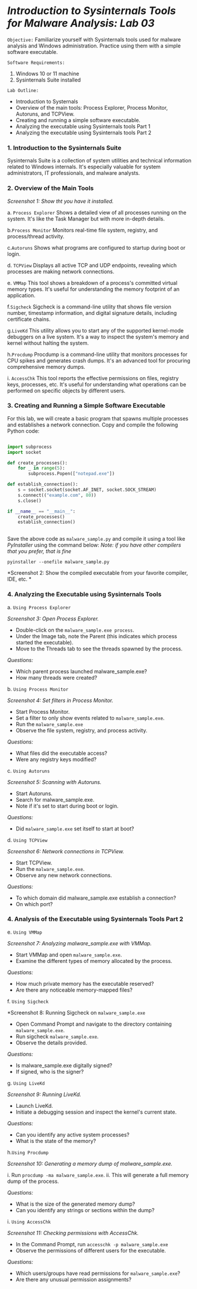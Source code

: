 #  ***Introduction to Sysinternals Tools for Malware Analysis: Lab 03***

`Objective:` Familiarize yourself with Sysinternals tools used for malware analysis and Windows administration. Practice using them with a simple software executable.

`Software Requirements:`

1. Windows 10 or 11 machine
1. Sysinternals Suite installed

`Lab Outline:`
- Introduction to Systernals
- Overview of the main tools: Process Explorer, Process Monitor, Autoruns, and TCPView.
- Creating and running a simple software executable.
- Analyzing the executable using Sysinternals tools Part 1
- Analyzing the executable using Sysinternals tools Part 2

### **1. Introduction to the Sysinternals Suite**

Sysinternals Suite is a collection of system utilities and technical information related to Windows internals. It's especially valuable for system administrators, IT professionals, and malware analysts.

### **2. Overview of the Main Tools**

*Screenshot 1: Show tht you have it installed.*

a. `Process Explorer`
Shows a detailed view of all processes running on the system. It's like the Task Manager but with more in-depth details.

b.`Process Monitor`
Monitors real-time file system, registry, and process/thread activity.

c.`Autoruns`
Shows what programs are configured to startup during boot or login.

d. `TCPView`
Displays all active TCP and UDP endpoints, revealing which processes are making network connections.

e. `VMMap`
This tool shows a breakdown of a process's committed virtual memory types. It's useful for understanding the memory footprint of an application.

f.`Sigcheck`
Sigcheck is a command-line utility that shows file version number, timestamp information, and digital signature details, including certificate chains.

g.`LiveKd`
This utility allows you to start any of the supported kernel-mode debuggers on a live system. It's a way to inspect the system's memory and kernel without halting the system.

h.`Procdump`
Procdump is a command-line utility that monitors processes for CPU spikes and generates crash dumps. It's an advanced tool for procuring comprehensive memory dumps.

i. `AccessChk`
This tool reports the effective permissions on files, registry keys, processes, etc. It's useful for understanding what operations can be performed on specific objects by different users.

### **3. Creating and Running a Simple Software Executable**

For this lab, we will create a basic program that spawns multiple processes and establishes a network connection. Copy and compile the following Python code:


```python

import subprocess
import socket

def create_processes():
    for _ in range(5):
        subprocess.Popen(["notepad.exe"])

def establish_connection():
    s = socket.socket(socket.AF_INET, socket.SOCK_STREAM)
    s.connect(("example.com", 80))
    s.close()

if __name__ == "__main__":
    create_processes()
    establish_connection()
 
``` 


Save the above code as `malware_sample.py` and compile it using a tool like *PyInstaller* using the command below:
_Note: if you have other compilers that you prefer, that is fine_

```pyinstaller --onefile malware_sample.py```

*Screenshot 2: Show the compiled executable from your favorite compiler, IDE, etc. *

### **4. Analyzing the Executable using Sysinternals Tools**

a. `Using Process Explorer`

*Screenshot 3: Open Process Explorer.*

- Double-click on the `malware_sample.exe process`.
- Under the Image tab, note the Parent (this indicates which process started the executable). 
- Move to the Threads tab to see the threads spawned by the process.

*Questions:*

- Which parent process launched malware\_sample.exe?
- How many threads were created?

b. `Using Process Monitor`

*Screenshot 4: Set filters in Process Monitor.*

- Start Process Monitor.
- Set a filter to only show events related to `malware_sample.exe`.
- Run the `malware_sample.exe`
- Observe the file system, registry, and process activity.

*Questions:*

- What files did the executable access?
- Were any registry keys modified?

c. `Using Autoruns`

*Screenshot 5: Scanning with Autoruns.*

- Start Autoruns.
- Search for malware\_sample.exe.
- Note if it's set to start during boot or login.

*Questions:*

- Did `malware_sample.exe` set itself to start at boot?

d. `Using TCPView`

*Screenshot 6: Network connections in TCPView.*

- Start TCPView.
- Run the `malware_sample.exe`.
- Observe any new network connections.

*Questions:*

- To which domain did malware\_sample.exe establish a connection?
- On which port?

 ###  **4. Analysis of the Executable using Sysinternals Tools Part 2**


e. `Using VMMap`

*Screenshot 7: Analyzing malware\_sample.exe with VMMap.*

- Start VMMap and open `malware_sample.exe`. 
- Examine the different types of memory allocated by the process.

*Questions:*

- How much private memory has the executable reserved?
- Are there any noticeable memory-mapped files?

f. `Using Sigcheck`

*Screenshot 8: Running Sigcheck on `malware_sample.exe`

 - Open Command Prompt and navigate to the directory containing `malware_sample.exe`. 
 - Run sigcheck `malware_sample.exe`.
 - Observe the details provided.

*Questions:*

- Is malware\_sample.exe digitally signed?
- If signed, who is the signer?

g. `Using LiveKd`

*Screenshot 9: Running LiveKd.*

 
- Launch LiveKd.
- Initiate a debugging session and inspect the kernel's current state.

*Questions:*

- Can you identify any active system processes?
- What is the state of the memory?

h.`Using Procdump`

*Screenshot 10: Generating a memory dump of malware\_sample.exe.*

i. Run `procdump -ma malware_sample.exe`. ii. This will generate a full memory dump of the process.

*Questions:*

- What is the size of the generated memory dump?
- Can you identify any strings or sections within the dump?

i. `Using AccessChk`

*Screenshot 11: Checking permissions with AccessChk.*

 - In the Command Prompt, run `accesschk -p malware_sample.exe` 
 - Observe the permissions of different users for the executable.

*Questions:*

- Which users/groups have read permissions for `malware_sample.exe`?
- Are there any unusual permission assignments?
